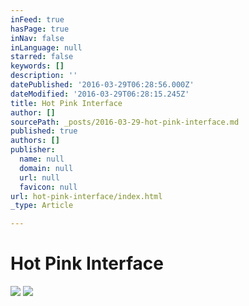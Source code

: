 ```yaml
---
inFeed: true
hasPage: true
inNav: false
inLanguage: null
starred: false
keywords: []
description: ''
datePublished: '2016-03-29T06:28:56.000Z'
dateModified: '2016-03-29T06:28:15.245Z'
title: Hot Pink Interface
author: []
sourcePath: _posts/2016-03-29-hot-pink-interface.md
published: true
authors: []
publisher:
  name: null
  domain: null
  url: null
  favicon: null
url: hot-pink-interface/index.html
_type: Article

---
```

# Hot Pink Interface
![](https://the-grid-user-content.s3-us-west-2.amazonaws.com/99223a6d-ce0d-488d-9921-73a0543d7e02.jpg)
![](https://the-grid-user-content.s3-us-west-2.amazonaws.com/5192f6ae-65a4-4af2-9124-6f2b0a8cdad3.jpg)